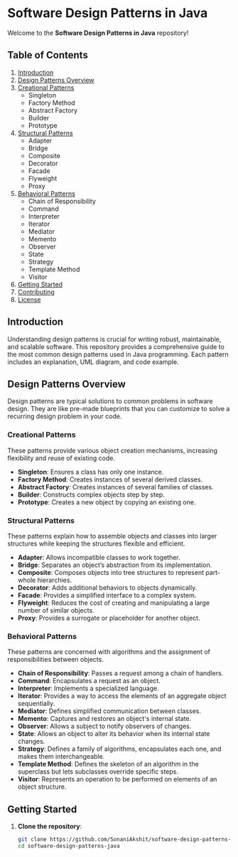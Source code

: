 # Software Design Patterns in Java

Welcome to the **Software Design Patterns in Java** repository!

## Table of Contents
1. [Introduction](#introduction)
2. [Design Patterns Overview](#design-patterns-overview)
3. [Creational Patterns](#creational-patterns)
    - Singleton
    - Factory Method
    - Abstract Factory
    - Builder
    - Prototype
4. [Structural Patterns](#structural-patterns)
    - Adapter
    - Bridge
    - Composite
    - Decorator
    - Facade
    - Flyweight
    - Proxy
5. [Behavioral Patterns](#behavioral-patterns)
    - Chain of Responsibility
    - Command
    - Interpreter
    - Iterator
    - Mediator
    - Memento
    - Observer
    - State
    - Strategy
    - Template Method
    - Visitor
6. [Getting Started](#getting-started)
7. [Contributing](#contributing)
8. [License](#license)

## Introduction
Understanding design patterns is crucial for writing robust, maintainable, and scalable software. This repository provides a comprehensive guide to the most common design patterns used in Java programming. Each pattern includes an explanation, UML diagram, and code example.

## Design Patterns Overview
Design patterns are typical solutions to common problems in software design. They are like pre-made blueprints that you can customize to solve a recurring design problem in your code.

### Creational Patterns
These patterns provide various object creation mechanisms, increasing flexibility and reuse of existing code.

- **Singleton**: Ensures a class has only one instance.
- **Factory Method**: Creates instances of several derived classes.
- **Abstract Factory**: Creates instances of several families of classes.
- **Builder**: Constructs complex objects step by step.
- **Prototype**: Creates a new object by copying an existing one.

### Structural Patterns
These patterns explain how to assemble objects and classes into larger structures while keeping the structures flexible and efficient.

- **Adapter**: Allows incompatible classes to work together.
- **Bridge**: Separates an object’s abstraction from its implementation.
- **Composite**: Composes objects into tree structures to represent part-whole hierarchies.
- **Decorator**: Adds additional behaviors to objects dynamically.
- **Facade**: Provides a simplified interface to a complex system.
- **Flyweight**: Reduces the cost of creating and manipulating a large number of similar objects.
- **Proxy**: Provides a surrogate or placeholder for another object.

### Behavioral Patterns
These patterns are concerned with algorithms and the assignment of responsibilities between objects.

- **Chain of Responsibility**: Passes a request among a chain of handlers.
- **Command**: Encapsulates a request as an object.
- **Interpreter**: Implements a specialized language.
- **Iterator**: Provides a way to access the elements of an aggregate object sequentially.
- **Mediator**: Defines simplified communication between classes.
- **Memento**: Captures and restores an object's internal state.
- **Observer**: Allows a subject to notify observers of changes.
- **State**: Allows an object to alter its behavior when its internal state changes.
- **Strategy**: Defines a family of algorithms, encapsulates each one, and makes them interchangeable.
- **Template Method**: Defines the skeleton of an algorithm in the superclass but lets subclasses override specific steps.
- **Visitor**: Represents an operation to be performed on elements of an object structure.

## Getting Started
1. **Clone the repository**:
   ```sh
   git clone https://github.com/SonaniAkshit/software-design-patterns-java.git
   cd software-design-patterns-java
